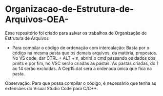# Organizacao-de-Estrutura-de-Arquivos-OEA-
Esse repositório foi criado para salvar os trabalhos de Organização de Estrutura de Arquivos

- Para compilar o código de ordenação com intercalação: 
Basta por o código na mesma pasta que os demais arquivos, da matéria, propostos.
No VS code, dar CTRL + ALT + n, abrirá o cmd passando os dados dos prints e por fim, no VSC serão criadas as pastas. 
As pastas criadas, do 1 ao 14 serão excluídas. A Cep15.dat será a ordenada única que fica na pasta. 

Observação: Para que possa compilar o código, é necessário que tenha as extensões do Visual Studio Code para C/C++. 
